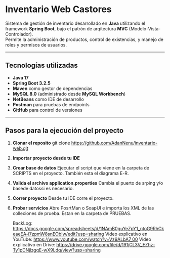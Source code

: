 # Inventario Web Castores

Sistema de gestión de inventario desarrollado en **Java** utilizando el framework **Spring Boot**, bajo el patrón de arqitectura **MVC** (Modelo-Vista-Controlador).  
Permite la administración de productos, control de existencias, y manejo de roles y permisos de usuarios.

---
## Tecnologías utilizadas

- **Java 17**
- **Spring Boot 3.2.5**
- **Maven** como gestor de dependencias
- **MySQL 8.0** (administrado desde **MySQL Workbench**)
- **NetBeans** como IDE de desarrollo
- **Postman** para pruebas de endpoints
- **GitHub** para control de versiones

---

## Pasos para la ejecución del proyecto

1. **Clonar el reposito**
   git clone https://github.com/AdanNenu/inventario-web.git
2. **Importar proyecto desde tu IDE**
3. **Crear base de datos**
   Ejecutar el script que viene en la carpeta de SCRIPTS en el proyecto. También esta el diagrama E-R.
4. **Valida el archivo application.properties**
   Cambia el puerto de srping y/o basede datossi es necesario.
5. **Correr proyecto**
   Desde tu IDE corre el proyecto.
6. **Probar servicios**
   Abre PosrtMan o SoapUI e importa los XML de las colleciones de prueba. Estan en la carpeta de PRUEBAS.

   BackLog:
   https://docs.google.com/spreadsheets/d/1NAmB0guYeZpY1_ntoG9RhCkeaeEA-i7zpmW8snEObIw/edit?usp=sharing
   Video explicativo en YouTube:
   https://www.youtube.com/watch?v=Vz9ALbA7_00
   Video explicativo en Drive:
   https://drive.google.com/file/d/191jCL3V_EZhz-Ty1pDNjlzgqE-wX9Ldq/view?usp=sharing
   
